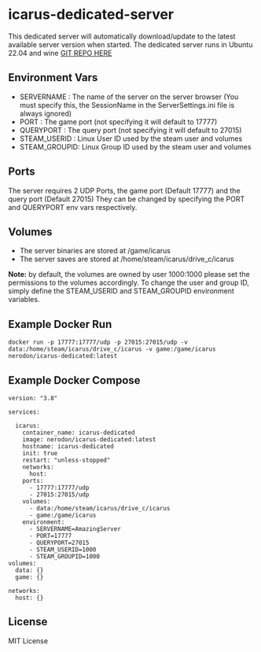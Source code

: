 # icarus-dedicated-server
This dedicated server will automatically download/update to the latest available server version when started. The dedicated server runs in Ubuntu 22.04 and wine
[GIT REPO HERE](https://gitlab.com/fred-beauch/icarus-dedicated-server)

## Environment Vars
- SERVERNAME : The name of the server on the server browser (You must specify this, the SessionName in the ServerSettings.ini file is always ignored)
- PORT : The game port (not specifying it will default to 17777)
- QUERYPORT : The query port (not specifying it will default to 27015)
- STEAM_USERID : Linux User ID used by the steam user and volumes
- STEAM_GROUPID: Linux Group ID used by the steam user and volumes

## Ports
The server requires 2 UDP Ports, the game port (Default 17777) and the query port (Default 27015)
They can be changed by specifying the PORT and QUERYPORT env vars respectively.

## Volumes
- The server binaries are stored at /game/icarus
- The server saves are stored at /home/steam/icarus/drive_c/icarus

**Note:** by default, the volumes are owned by user 1000:1000 please set the permissions to the volumes accordingly. To change the user and group ID, simply define the STEAM_USERID and STEAM_GROUPID environment variables.

## Example Docker Run
```
docker run -p 17777:17777/udp -p 27015:27015/udp -v data:/home/steam/icarus/drive_c/icarus -v game:/game/icarus nerodon/icarus-dedicated:latest
```
## Example Docker Compose
```
version: "3.8"

services:
 
  icarus:
    container_name: icarus-dedicated
    image: nerodon/icarus-dedicated:latest
    hostname: icarus-dedicated
    init: true
    restart: "unless-stopped"
    networks:
      host:
    ports:
      - 17777:17777/udp
      - 27015:27015/udp
    volumes:
      - data:/home/steam/icarus/drive_c/icarus
      - game:/game/icarus
    environment:
      - SERVERNAME=AmazingServer
      - PORT=17777
      - QUERYPORT=27015
      - STEAM_USERID=1000
      - STEAM_GROUPID=1000
volumes:
  data: {}
  game: {}
 
networks:
  host: {}
```

## License
MIT License
